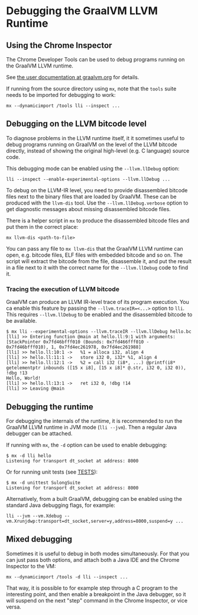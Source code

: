 # Debugging the GraalVM LLVM Runtime

## Using the Chrome Inspector

The Chrome Developer Tools can be used to debug programs running on the GraalVM
LLVM runtime.

See [the user documentation at graalvm.org](https://www.graalvm.org/reference-manual/llvm/Debugging/) for details.

If running from the source directory using `mx`, note that the `tools` suite
needs to be imported for debugging to work:

```
mx --dynamicimport /tools lli --inspect ...
```

## Debugging on the LLVM bitcode level

To diagnose problems in the LLVM runtime itself, it it sometimes useful to debug
programs running on GraalVM on the level of the LLVM bitcode directly, instead
of showing the original high-level (e.g. C language) source code.

This debugging mode can be enabled using the `--llvm.llDebug` option:

```
lli --inspect --enable-experimental-options --llvm.llDebug ...
```

To debug on the LLVM-IR level, you need to provide disassembled bitcode files
next to the binary files that are loaded by GraalVM. These can be produced with
the `llvm-dis` tool. Use the `--llvm.llDebug.verbose` option to get diagnostic
messages about missing disassembled bitcode files.

There is a helper script in `mx` to produce the disassembled bitcode files and
put them in the correct place:

```
mx llvm-dis <path-to-file>
```

You can pass any file to `mx llvm-dis` that the GraalVM LLVM runtime can open,
e.g. bitcode files, ELF files with embedded bitcode and so on. The script will
extract the bitcode from the file, disassemble it, and put the result in a file
next to it with the correct name for the `--llvm.llDebug` code to find it.

### Tracing the execution of LLVM bitcode

GraalVM can produce an LLVM IR-level trace of its program execution. You ca
enable this feature by passing the `--llvm.traceIR=<...>` option to `lli`. This
requires `--llvm.llDebug` to be enabled and the disassembled bitcode to be
available.

```
$ mx lli --experimental-options --llvm.traceIR --llvm.llDebug hello.bc
[lli] >> Entering function @main at hello.ll:9:1 with arguments:[StackPointer 0x7fd46bfff010 (Bounds: 0x7fd466fff010 - 0x7fd46bfff010), 1, 0x7fd4ec261978, 0x7fd4ec261988]
[lli] >> hello.ll:10:1 ->   %1 = alloca i32, align 4
[lli] >> hello.ll:11:1 ->   store i32 0, i32* %1, align 4
[lli] >> hello.ll:12:1 ->   %2 = call i32 (i8*, ...) @printf(i8* getelementptr inbounds ([15 x i8], [15 x i8]* @.str, i32 0, i32 0)), !dbg !13
Hello, World!
[lli] >> hello.ll:13:1 ->   ret i32 0, !dbg !14
[lli] >> Leaving @main
```

## Debugging the runtime

For debugging the internals of the runtime, it is recommended to run the GraalVM
LLVM runtime in JVM mode (`lli --jvm`). Then a regular Java debugger can be
attached.

If running with `mx`, the `-d` option can be used to enable debugging:

```
$ mx -d lli hello
Listening for transport dt_socket at address: 8000
```

Or for running unit tests (see [TESTS](TESTS.md)):

```
$ mx -d unittest SulongSuite
Listening for transport dt_socket at address: 8000
```

Alternatively, from a built GraalVM, debugging can be enabled using the standard
Java debugging flags, for example:

```
lli --jvm --vm.Xdebug --vm.Xrunjdwp:transport=dt_socket,server=y,address=8000,suspend=y ...
```

## Mixed debugging

Sometimes it is useful to debug in both modes simultaneously. For that you can
just pass both options, and attach both a Java IDE and the Chrome Inspector to
the VM:

```
mx --dynamicimport /tools -d lli --inspect ...
```

That way, it is possible to for example step through a C program to the
interesting point, and then enable a breakpoint in the Java debugger, so it will
suspend on the next "step" command in the Chrome Inspector, or vice versa.

